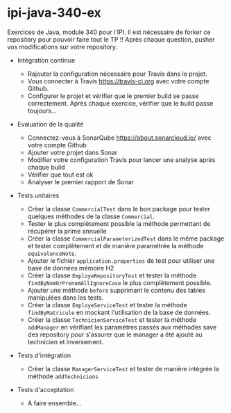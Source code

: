 # ipi-java-340-ex
 Exercices de Java, module 340 pour l'IPI. Il est nécessaire de forker ce repository pour pouvoir faire tout le TP !! Après chaque question, pusher vos modifications sur votre repository.

- Intégration continue

   - Rajouter la configuration nécessaire pour Travis dans le projet.
   - Vous connecter à Travis https://travis-ci.org avec votre compte Github.
   - Configurer le projet et vérifier que le premier build se passe correctement. Après chaque exercice, vérifier que le build passe toujours...
 
- Evaluation de la qualité
   - Connectez-vous à SonarQube https://about.sonarcloud.io/ avec votre compte Github
   - Ajouter votre projet dans Sonar
   - Modifier votre configuration Travis pour lancer une analyse après chaque build
   - Vérifier que tout est ok
   - Analyser le premier rapport de Sonar

- Tests unitaires
   - Créer la classe `CommercialTest` dans le bon package pour tester quelques méthodes de la classe `Commercial`.
   - Tester le plus complètement possible la méthode permettant de récupérer la prime annuelle
   - Créer la classe `CommercialParameterizedTest` dans le même package et tester complètement et de manière paramétrée la méthode `equivalenceNote`.
   - Ajouter le fichier `application.properties` de test pour utiliser une base de données mémoire H2
   - Créer la classe `EmployeRepositoryTest` et tester la méthode `findByNomOrPrenomAllIgnoreCase` le plus complètement possible.
   - Ajouter une méthode `before` supprimant le contenu des tables manipulées dans les tests.
   - Créer la classe `EmployeServiceTest` et tester la méthode `findByMatricule` en mockant l'utilisation de la base de données.
   - Créer la classe `TechnicienServiceTest` et tester la méthode `addManager` en vérifiant les paramètres passés aux méthodes save des repository pour s'assurer que le manager a été ajouté au technicien et inversement.
- Tests d'intégration
   - Créer la classe `ManagerServiceTest` et tester de manière intégrée la méthode `addTechniciens`

- Tests d'acceptation
   - A faire ensemble...

